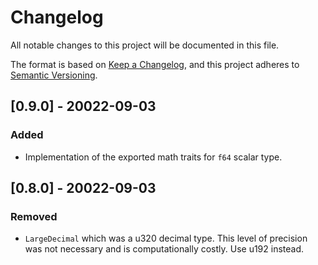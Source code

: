 # Changelog

All notable changes to this project will be documented in this file.

The format is based on [Keep a
Changelog](https://keepachangelog.com/en/1.0.0/), and this project adheres to
[Semantic Versioning](https://semver.org/spec/v2.0.0.html).

## [0.9.0] - 20022-09-03

### Added

- Implementation of the exported math traits for `f64` scalar type.

## [0.8.0] - 20022-09-03

### Removed

- `LargeDecimal` which was a u320 decimal type. This level of precision was not
  necessary and is computationally costly. Use u192 instead.
